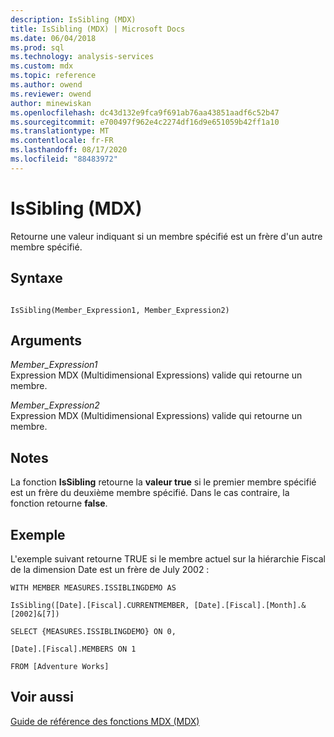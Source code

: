 ```yaml
---
description: IsSibling (MDX)
title: IsSibling (MDX) | Microsoft Docs
ms.date: 06/04/2018
ms.prod: sql
ms.technology: analysis-services
ms.custom: mdx
ms.topic: reference
ms.author: owend
ms.reviewer: owend
author: minewiskan
ms.openlocfilehash: dc43d132e9fca9f691ab76aa43851aadf6c52b47
ms.sourcegitcommit: e700497f962e4c2274df16d9e651059b42ff1a10
ms.translationtype: MT
ms.contentlocale: fr-FR
ms.lasthandoff: 08/17/2020
ms.locfileid: "88483972"
---
```

# <a name="issibling-mdx"></a>IsSibling (MDX)


  Retourne une valeur indiquant si un membre spécifié est un frère d'un autre membre spécifié.  
  
## <a name="syntax"></a>Syntaxe  
  
```  
  
IsSibling(Member_Expression1, Member_Expression2)   
```  
  
## <a name="arguments"></a>Arguments  
 *Member_Expression1*  
 Expression MDX (Multidimensional Expressions) valide qui retourne un membre.  
  
 *Member_Expression2*  
 Expression MDX (Multidimensional Expressions) valide qui retourne un membre.  
  
## <a name="remarks"></a>Notes  
 La fonction **IsSibling** retourne la **valeur true** si le premier membre spécifié est un frère du deuxième membre spécifié. Dans le cas contraire, la fonction retourne **false**.  
  
## <a name="example"></a>Exemple  
 L'exemple suivant retourne TRUE si le membre actuel sur la hiérarchie Fiscal de la dimension Date est un frère de July 2002 :  
  
 `WITH MEMBER MEASURES.ISSIBLINGDEMO AS`  
  
 `IsSibling([Date].[Fiscal].CURRENTMEMBER, [Date].[Fiscal].[Month].&[2002]&[7])`  
  
 `SELECT {MEASURES.ISSIBLINGDEMO} ON 0,`  
  
 `[Date].[Fiscal].MEMBERS ON 1`  
  
 `FROM [Adventure Works]`  
  
## <a name="see-also"></a>Voir aussi  
 [Guide de référence des fonctions MDX &#40;MDX&#41;](../mdx/mdx-function-reference-mdx.md)  
  
  
